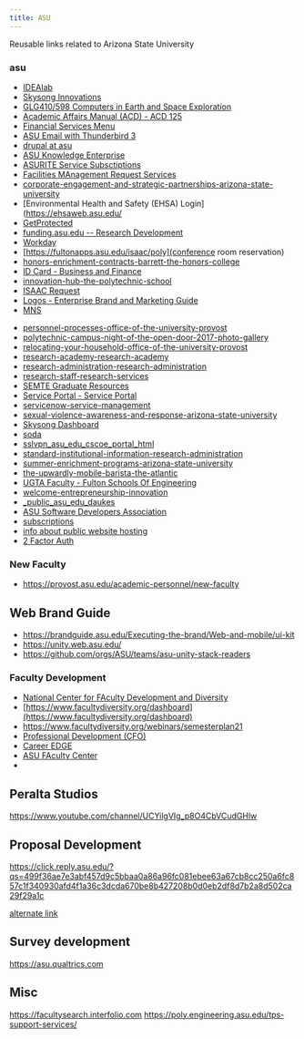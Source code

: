 ```yaml
---
title: ASU
---
```


Reusable links related to Arizona State University

<!--more-->

### asu

* [IDEAlab](https://idealab.asu.edu/)
* [Skysong Innovations](https://www.skysonginnovations.com/)
* [GLG410/598 Computers in Earth and Space Exploration](http://arrowsmith410-598.asu.edu/Lectures/Lecture1/GetAWebsite.html)
* [Academic Affairs Manual (ACD) - ACD 125](https://www.asu.edu/aad/manuals/acd/acd125.html)
* [Financial Services Menu](https://www.asu.edu/aad/manuals/fin/fin121.html)
* [ASU Email with Thunderbird 3](https://pherricoxide.wordpress.com/2011/03/05/asu-email-with-thunderbird-3/)
* [drupal at asu](https://drupal.asu.edu)
* [ASU Knowledge Enterprise](https://research.asu.edu/)
* [ASURITE Service Subsctiptions](https://weblogin.asu.edu/cas/login?service=https%3A%2F%2Fweblogin.asu.edu%2Fcgi-bin%2Fcas-login%3Fcallapp%3Dhttps%253A%252F%252Fselfsub.asu.edu%252Fapps%252FWebObjects%252FASURITEManagement)
* [Facilities MAnagement Request Services](https://cfo.asu.edu/requests-for-service)
* [corporate-engagement-and-strategic-partnerships-arizona-state-university](https://corporate.asu.edu/skysong)
* [Environmental Health and Safety (EHSA) Login](https://ehsaweb.asu.edu/
* [GetProtected](https://getprotected.asu.edu)
* [funding.asu.edu -- Research Development](https://funding.asu.edu/)
* [Workday](https://www.myworkday.com/asu/d/home.htmld)
* [https://fultonapps.asu.edu/isaac/poly](conference room reservation)
* [honors-enrichment-contracts-barrett-the-honors-college](https://barretthonors.asu.edu/academics/honors-courses-and-contracts/honors-enrichment-contracts)
* [ID Card - Business and Finance](https://cfo.asu.edu/cardservices)
* [innovation-hub-the-polytechnic-school](https://poly.engineering.asu.edu/innovation-hub/)
* [ISAAC Request](https://fultonapps.asu.edu/isaac/poly)
* [Logos - Enterprise Brand and Marketing Guide](https://brandguide.asu.edu/Elements-of-the-brand/Logos)
* [MNS](http://modeling.asu.edu/MNS/MNS.html)
<!--
* [My ASU - Faculty](https://weblogin.asu.edu/cas/login?service=https%3A%2F%2Fweblogin.asu.edu%2Fcgi-bin%2Fcas-login%3Fcallapp%3Dhttps%253A%252F%252Fwebapp4.asu.edu%252Fmyasu%252F%253Finit%253Dfalse)
-->
* [personnel-processes-office-of-the-university-provost](https://provost.asu.edu/academic-personnel/personnel-processes)
* [polytechnic-campus-night-of-the-open-door-2017-photo-gallery](https://fullcircle.asu.edu/fulton-schools/polytechnic-campus-night-of-the-open-door-2017-photo-gallery/)
* [relocating-your-household-office-of-the-university-provost](https://provost.asu.edu/academic-personnel/new-faculty/relocating)
* [research-academy-research-academy](https://researchacademy.asu.edu/)
* [research-administration-research-administration](https://researchadmin.asu.edu/)
* [research-staff-research-services](https://research.engineering.asu.edu/research-staff/)
* [SEMTE Graduate Resources](https://accounts.google.com/ServiceLogin?passive=1209600&continue=https://sites.google.com/asu.edu/semtegraduateresources/home&followup=https://sites.google.com/asu.edu/semtegraduateresources/home)
* [Service Portal - Service Portal](https://asu.service-now.com/sp/)
* [servicenow-service-management](https://asu.service-now.com/auth_redirect.do?sysparm_stack=no&sysparm_url=https%3A%2F%2Fshibboleth2.asu.edu%2Fidp%2Fprofile%2FSAML2%2FRedirect%2FSSO%3FSAMLRequest%3DnVPBjtowEP2VyPckJAHKWgSJBlVF2u5GhPawN2NPFkuOnXocoH9fJ7ALhy6q9jrz%252FOa9N%252BM5skalLV12bq838LsDdMGpURrpuZOTzmpqGEqkmjWA1HFaLX880jQa0dYaZ7hRJFgignXS6MJo7BqwFdiD5PBz85iTvXMt0jhm2EV4rofaHCNumlizQ8teIRKGBCs%252FXWrW01wf4V7udkaB26dRTwCii6VoYz%252B7lgriXkwab0BIC9zFVfVMgm%252FGchg85aRmCoEE61VOqqeihulkChlk9UyIcZ1Mswn%252FMmMPLBuN2YTVHoglQ5QHuD5F7GCt0THtcpKO0iQcTcPkYZtmNJnRZBIl4%252FELCcpLGl%252BlFlK%252F3o9udwYh%252Fb7dlmH5XG0HgoMUYJ88%252Bv9T%252BwUWh8Q8LVnMh73RQbO9XeV9Oextf2RxZ%252B48vmW%252FzGppr3e9Ko2S%252FE%252BwVMocCwvMeQ%252FOdjCso2HuYwFJlAwVKcJ6gNJOYwtc1hIEid%252FnXA4UxLBaf2kOTi4oTNMyK7GPAE6Mu%252FcQbmGF8hY3UH8qkrswTnnP7cv94RyNFf0h%252BFsEsbXMGzHWvQX3L0WLS%252FMDf9f27Sdd%252FAU%253D%26RelayState%3Dhttps%253A%252F%252Fasu.service-now.com%252Fsaml_redirector.do%253Fsysparm_nostack%253Dtrue%2526sysparm_uri%253D%25252Fnav_to.do%25253Furi%25253D%2525252Fcom.glideapp.servicecatalog_cat_item_view.do%2525253Fv%2525253D1%25252526sysparm_id%2525253D695df7ff135bab4094ef7e776144b0e5%25252526sysparm_link_parent%2525253D1dde4fdcd874e100e033f042a43ae6e5%25252526sysparm_catalog%2525253De0d08b13c3330100c8b837659bba8fb4%25252526sysparm_catalog_view%2525253Dcatalog_default%25252526sysparm_view%2525253Dcatalog_default)
* [sexual-violence-awareness-and-response-arizona-state-university](https://sexualviolenceprevention.asu.edu/)
* [Skysong Dashboard](https://weblogin.asu.edu/cas/login?service=https%3A%2F%2Fweblogin.asu.edu%2Fcgi-bin%2Fcas-login%3Fcallapp%3Dhttps%253A%252F%252Fwebapp4.asu.edu%252Finteum-sso%252Fauthn%253Finit%253Dfalse%2526returnTo%253Dhttp%253A%252F%252Fskysong.inteum.com%252Fskysong%252Finventorportal%252Flogin.aspx)
* [soda](https://thesoda.io/#contacts)
* [sslvpn_asu_edu_cscoe_portal_html](https://sslvpn.asu.edu/+CSCOE+/portal.html)
* [standard-institutional-information-research-administration](https://researchadmin.asu.edu/standard-institutional-information)
* [summer-enrichment-programs-arizona-state-university](https://eoss.asu.edu/access/programs/summer/search)
* [the-upwardly-mobile-barista-the-atlantic](https://www.theatlantic.com/magazine/archive/2015/05/the-upwardly-mobile-barista/389513/)
* [UGTA Faculty - Fulton Schools Of Engineering](https://weblogin.asu.edu/cas/login?service=https%3A%2F%2Ffultonapps.asu.edu%2Fugta%2F)
* [welcome-entrepreneurship-innovation](https://entrepreneurship.asu.edu/)
* [_public_asu_edu_daukes](http://www.public.asu.edu/~daukes/)
* [ASU Software Developers Association](https://thesoda.io/)
* [subscriptions](https://selfsub.asu.edu/)
* [info about public website hosting](http://arrowsmith410-598.asu.edu/2009/Lectures/Lecture1/GetAWebsite.html)
* [2 Factor Auth](https://weblogin.asu.edu/cas/login?service=https%3A%2F%2Fweblogin.asu.edu%2Fcgi-bin%2Fcas-login%3Fcallapp%3Dhttps%253A%252F%252Fweblogin.asu.edu%252F2fa%252Fselfservice%253Finit%253Dfalse)

### New Faculty

* <https://provost.asu.edu/academic-personnel/new-faculty>

## Web Brand Guide

* <https://brandguide.asu.edu/Executing-the-brand/Web-and-mobile/ui-kit>
* <https://unity.web.asu.edu/>
* https://github.com/orgs/ASU/teams/asu-unity-stack-readers

### Faculty Development

* [National Center for FAculty Development and Diversity](https://inclusion.asu.edu/resources/ncfdd)
* [https://www.facultydiversity.org/dashboard](https://www.facultydiversity.org/dashboard)
* <https://www.facultydiversity.org/webinars/semesterplan21>
* [Professional Development (CFO)](https://cfo.asu.edu/professional-development)
* [Career EDGE](https://cfo.asu.edu/career-edge)
* [ASU FAculty Center](https://weblogin.asu.edu/cas/login?service=https%3A%2F%2Fasu.instructure.com%2Flogin%2Fcas)
* 

## Peralta Studios

<https://www.youtube.com/channel/UCYilgVIg_p8O4CbVCudGHlw>

## Proposal Development

<https://click.reply.asu.edu/?qs=499f36ae7e3abf457d9c5bbaa0a86a96fc081ebee63a67cb8cc250a6fc857c1f340930afd4f1a36c3dcda670be8b427208b0d0eb2df8d7b2a8d502ca29f29a1c>

[alternate link](https://researchacademy.asu.edu/events/pdw1?utm_campaign=ASU_KE_KE+Bulletin_Sept+2021_3727781&utm_medium=email&utm_source=ASU%20Knowledge%20Enterprise_SFMCE&utm_term=ASU&utm_content=View+full+series&ecd42=518001822&ecd73=176671331&ecd37=All%20Researchers%20at%20ASU&ecd43=9/2/2021)


## Survey development

<https://asu.qualtrics.com>

## Misc

<https://facultysearch.interfolio.com>
<https://poly.engineering.asu.edu/tps-support-services/>